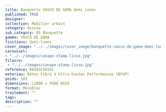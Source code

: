 ```yaml
---
title: Banquette VASCO DE GAMA demi lunes 
published: TRUE
designer: 
collection: Mobilier urbain
category: Assise
sub_category: 05 Banquette
gamme: VASCO DE GAMA
finitions: demi-lunes
cover_image: "../../images/cover_image/banquette-vasco-de-gama-demi-lunes.jpg"
caroussel: 
- "../../images/canape-stamp-lisse.jpg"
filaire: 
 - "../../images/canape-stamp-lisse.jpg"
reference: BAVASCO0101
materiau: Béton Fibré à Ultra-hautes Performances (BFUP)
poids: 183
dimensions: L2000 x P400 H550
format: Monobloc
traitement: ""
tags: 
description: ""
---
```

